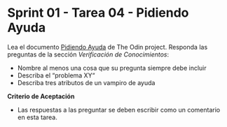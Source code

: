 # Sprint 01 - Tarea 04 - Pidiendo Ayuda

Lea el documento [Pidiendo Ayuda](https://www-theodinproject-com.translate.goog/lessons/foundations-asking-for-help?_x_tr_sl=en&_x_tr_tl=es&_x_tr_hl=es-419&_x_tr_pto=wapp) de The Odin project. Responda las preguntas de la sección *Verificación de Conocimientos*:

- Nombre al menos una cosa que su pregunta siempre debe incluir
- Describa el “problema XY“
- Describa tres atributos de un vampiro de ayuda

**Criterio de Aceptación**

- Las respuestas a las preguntar se deben escribir como un comentario en esta tarea.